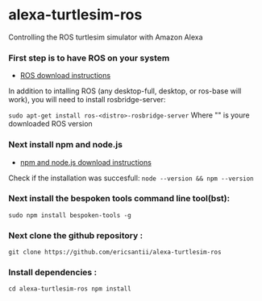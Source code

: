 # alexa-turtlesim-ros
Controlling the ROS turtlesim simulator with Amazon Alexa

### First step is to have ROS on your system
* [ROS download instructions](http://wiki.ros.org/ROS/Installation)

In addition to intalling ROS (any desktop-full, desktop, or ros-base will work), you will need to install rosbridge-server:

``
sudo apt-get install ros-<distro>-rosbridge-server
``
Where "<distro>" is youre downloaded ROS version
  
### Next install npm and node.js
* [npm and node.js download instructions](https://tecadmin.net/install-latest-nodejs-npm-on-ubuntu/)

Check if the installation was succesfull:
``
node --version && npm --version
``
### Next install the bespoken tools command line tool(bst):
``
sudo npm install bespoken-tools -g
``
### Next clone the github repository :
``
git clone https://github.com/ericsantii/alexa-turtlesim-ros
``
### Install dependencies :
``
cd alexa-turtlesim-ros
npm install
``

